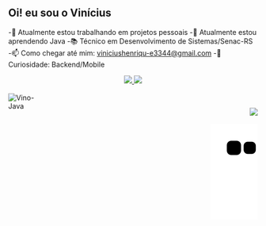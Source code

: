 ## Oi! eu sou o Vinícius

-🔭 Atualmente estou trabalhando em projetos pessoais 
-🌱 Atualmente estou aprendendo Java 
-📚 Técnico em Desenvolvimento de Sistemas/Senac-RS
-📫 Como chegar até mim: viniciushenriqu-e3344@gmail.com
-🔎 Curiosidade: Backend/Mobile

<div align="center">
  <a href="https://github.com/VinoOliveira">
  <img height="180em" src="https://github-readme-stats.vercel.app/api?username=VinoOliveira&show_icons=true&theme=dracula&include_all_commits=true&count_private="false"/>
  <img height="180em" src="https://github-readme-stats.vercel.app/api/top-langs/?username=VinoOliveira&layout=compact&langs_count=7&theme=dracula"/>

</div>
<div style="display: inline_block"><br>

   <img align="left" alt="Vino-Java" height="70" width="80"  src="https://cdn.jsdelivr.net/gh/devicons/devicon/icons/java/java-plain-wordmark.svg" />
   
</div>
  
    
   ##
    
    
 <div align="right">
   <a href="https://www.linkedin.com/in/vin%C3%ADcius-henrique-sousa-de-oliveira-65484a23b/" target="_blank"><img src="https://img.shields.io/badge/-LinkedIn-%230077B5?style=for-the-badge&logo=linkedin&logoColor=white" target="_blank"></a> 
 
 
![snake gif](https://github.com/VinoOliveira/VinoOliveira/blob/output/github-contribution-grid-snake.svg)
